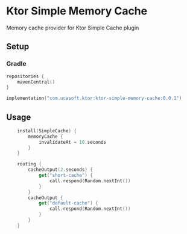 # Ktor Simple Memory Cache
Memory cache provider for Ktor Simple Cache plugin
## Setup
### Gradle
```kotlin
repositories {
    mavenCentral()
}

implementation("com.ucasoft.ktor:ktor-simple-memory-cache:0.0.1")
```
## Usage
```kotlin
    install(SimpleCache) {
        memoryCache {
            invalidateAt = 10.seconds
        }
    }

    routing {
        cacheOutput(2.seconds) {
            get("short-cache") {
                call.respond(Random.nextInt())
            }
        }
        cacheOutput {
            get("default-cache") {
                call.respond(Random.nextInt())
            }
        }
    }
```